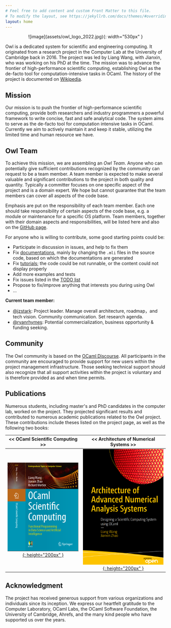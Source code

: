 ```yaml
---
# Feel free to add content and custom Front Matter to this file.
# To modify the layout, see https://jekyllrb.com/docs/themes/#overriding-theme-defaults
layout: home
---
```


<p align="center" width="100%" markdown=1>
![image](assets/owl_logo_2022.jpg){: width="530px" }
</p>

Owl is a dedicated system for scientific and engineering computing. It originated from a research project in the Computer Lab at the University of Cambridge back in 2016. The project was led by Liang Wang, with Jianxin, who was working on his PhD at the time. The mission was to advance the frontier of high-performance scientific computing, establishing Owl as the de-facto tool for computation-intensive tasks in OCaml. The history of the project is documented on [Wikipedia](https://en.wikipedia.org/wiki/Owl_Scientific_Computing).

## Mission

Our mission is to push the frontier of high-performance scientific computing, provide both researchers and industry programmers a powerful framework to write concise, fast and safe analytical code. The system aims to serve as the de-facto tool for computation intensive tasks in OCaml.
Currently we aim to actively maintain it and keep it stable, utilizing the limited time and human resource we have.

## Owl Team 

To achieve this mission, we are assembling an *Owl Team*. Anyone who can potentially give sufficient contributions recognized by the community can request to be a team member.
A team member is expected to make several valuable and significant contributions to the project in both quality and quantity. 
Typically a committer focuses on one specific aspect of the project and is a domain expert. 
We hope but cannot guarantee that the team members can cover all aspects of the code base.

Emphasis are put on the responsibility of each team member.
Each one should take responsibility of certain aspects of the code base, e.g. a module or maintenance for a specific OS platform.
Team members, together with their domain aspects and responsibilities, will be listed here and also on the [GitHub page](https://github.com/owlbarn/owl).

For anyone who is willing to contribute, some good starting points could be:
- Participate in discussion in issues, and help to fix them
- Fix [documentations](https://ocaml.xyz/docs/), mainly by changing the `.mli` files in the source code, based on which the documentations are generated
- Fix [tutorials](https://ocaml.xyz/tutorial/); the code could be not runnable, or the content could not display properly
- Add more examples and tests
- Fix issues listed in the [TODO list](https://github.com/orgs/owlbarn/projects/2/views/2)
- Propose to fix/improve anything that interests you during using Owl
- ... 

**Current team member:**

- [@jzstark](https://github.com/jzstark): Project leader. Manage overall architecture, roadmap，and tech vision. Community communication. Set research agenda.
- [@ryanrhymes](https://github.com/ryanrhymes): Potential commercialization, business opportunity & funding seeking.

## Community 

The Owl community is based on the [OCaml Discourse](https://discuss.ocaml.org/).  All participants in the community are encouraged to provide support for new users within the project management infrastructure. Those seeking technical support should also recognize that all support activities within the project is voluntary and is therefore provided as and when time permits.

## Publications

Numerous students, including master's and PhD candidates in the computer lab, worked on the project. They projected significant results and contributed to numerous academic publications related to the Owl project. These contributions include theses listed on the project page, as well as the following two books:

| << OCaml Scientific Computing >> | << Architecture of Numerical Systems >> |
|:--------------------------------:|:--------------------------------------:|
| [![image](assets/book-cover-osc.png){: height="200px" }](https://link.springer.com/book/9783030976446) | [![image](assets/book-cover-nas.png){: height="200px" }](https://link.springer.com/book/10.1007/978-1-4842-8853-5?sap-outbound-id=E28E6CA00CB94BE1CBC24C2F6F928D90C93E56EC) |


## Acknowledgment

The project has received generous support from various organizations and individuals since its inception. We express our heartfelt gratitude to the Computer Laboratory, OCaml Labs, the OCaml Software Foundation, the University of Cambridge, Ahrefs, and the many kind people who have supported us over the years.
